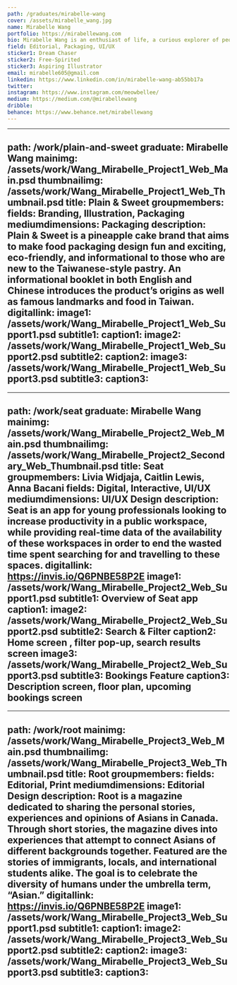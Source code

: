 ```yaml
---
path: /graduates/mirabelle-wang
cover: /assets/mirabelle_wang.jpg
name: Mirabelle Wang
portfolio: https://mirabellewang.com
bio: Mirabelle Wang is an enthusiast of life, a curious explorer of people and places, and an aspiring multidisciplinary designer working towards her dreams and goals. As an empathetic human being, she hopes to create meaningful connections and bring joy to other human beings through design. Branding, packaging, and editorial are some of her most interested areas of design, apart from her extensive list of hobbies including reading books, travelling, illustrating/lettering, and watching the sunset.
field: Editorial, Packaging, UI/UX
sticker1: Dream Chaser
sticker2: Free-Spirited
sticker3: Aspiring Illustrator
email: mirabelle605@gmail.com
linkedin: https://www.linkedin.com/in/mirabelle-wang-ab55bb17a
twitter:
instagram: https://www.instagram.com/meowbellee/
medium: https://medium.com/@mirabellewang
dribble:
behance: https://www.behance.net/mirabellewang
---
```


---
path: /work/plain-and-sweet
graduate: Mirabelle Wang
mainimg: /assets/work/Wang_Mirabelle_Project1_Web_Main.psd
thumbnailimg: /assets/work/Wang_Mirabelle_Project1_Web_Thumbnail.psd
title: Plain & Sweet
groupmembers:
fields: Branding, Illustration, Packaging
mediumdimensions: Packaging
description: Plain & Sweet is a pineapple cake brand that aims to make food packaging design fun and exciting, eco-friendly, and informational to those who are new to the Taiwanese-style pastry. An informational booklet in both English and Chinese introduces the product’s origins as well as famous landmarks and food in Taiwan. 
digitallink:
image1: /assets/work/Wang_Mirabelle_Project1_Web_Support1.psd
subtitle1:
caption1:
image2: /assets/work/Wang_Mirabelle_Project1_Web_Support2.psd
subtitle2:
caption2:
image3: /assets/work/Wang_Mirabelle_Project1_Web_Support3.psd
subtitle3:
caption3:
---

---
path: /work/seat
graduate: Mirabelle Wang
mainimg: /assets/work/Wang_Mirabelle_Project2_Web_Main.psd
thumbnailimg: /assets/work/Wang_Mirabelle_Project2_Secondary_Web_Thumbnail.psd
title: Seat
groupmembers: Livia Widjaja, Caitlin Lewis, Anna Bacani
fields: Digital, Interactive, UI/UX
mediumdimensions: UI/UX Design
description: Seat is an app for young professionals looking to increase productivity in a public workspace, while providing real-time data of the availability of these workspaces in order to end the wasted time spent searching for and travelling to these spaces.
digitallink: https://invis.io/Q6PNBE58P2E
image1: /assets/work/Wang_Mirabelle_Project2_Web_Support1.psd
subtitle1: Overview of Seat app
caption1:
image2: /assets/work/Wang_Mirabelle_Project2_Web_Support2.psd
subtitle2: Search & Filter
caption2: Home screen , filter pop-up, search results screen
image3: /assets/work/Wang_Mirabelle_Project2_Web_Support3.psd
subtitle3: Bookings Feature
caption3: Description screen, floor plan, upcoming bookings screen
---

---
path: /work/root
mainimg: /assets/work/Wang_Mirabelle_Project3_Web_Main.psd
thumbnailimg: /assets/work/Wang_Mirabelle_Project3_Web_Thumbnail.psd
title: Root
groupmembers: 
fields: Editorial, Print
mediumdimensions: Editorial Design
description: Root is a magazine dedicated to sharing the personal stories, experiences and opinions of Asians in Canada. Through short stories, the magazine dives into experiences that attempt to connect Asians of different backgrounds together. Featured are the stories of immigrants, locals, and international students alike. The goal is to celebrate the diversity of humans under the umbrella term, “Asian.”
digitallink: https://invis.io/Q6PNBE58P2E
image1: /assets/work/Wang_Mirabelle_Project3_Web_Support1.psd
subtitle1:
caption1:
image2: /assets/work/Wang_Mirabelle_Project3_Web_Support2.psd
subtitle2:
caption2:
image3: /assets/work/Wang_Mirabelle_Project3_Web_Support3.psd
subtitle3:
caption3: 
---
